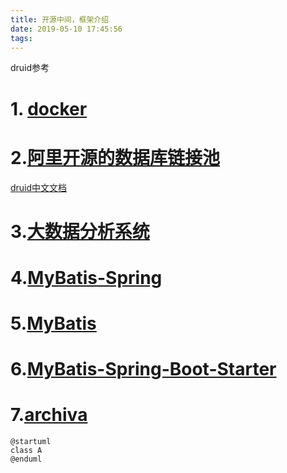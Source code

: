 ```yaml
---
title: 开源中间，框架介绍
date: 2019-05-10 17:45:56
tags:
---
```

druid参考
<!-- more -->
# 1. [docker](https://docs.docker.com/)

# 2.[阿里开源的数据库链接池](https://github.com/alibaba/druid)
[druid中文文档](https://github.com/alibaba/druid/wiki/%E5%B8%B8%E8%A7%81%E9%97%AE%E9%A2%98)

# 3.[大数据分析系统](https://druid.apache.org/)

# 4.[MyBatis-Spring](http://www.mybatis.org/spring/zh/index.html)

# 5.[MyBatis](http://www.mybatis.org/mybatis-3/zh/index.html)

# 6.[MyBatis-Spring-Boot-Starter](http://www.mybatis.org/spring-boot-starter/mybatis-spring-boot-autoconfigure/)

# 7.[archiva](https://archiva.apache.org/docs/2.2.4/quick-start.html "maven仓库")

```puml
@startuml
class A
@enduml
```